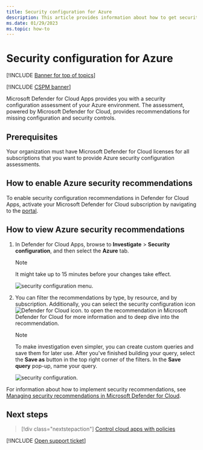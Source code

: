```yaml
---
title: Security configuration for Azure
description: This article provides information about how to get security configuration recommendations in Defender for Cloud Apps by integrating with Microsoft Defender for Cloud.
ms.date: 01/29/2023
ms.topic: how-to
---
```

# Security configuration for Azure

[!INCLUDE [Banner for top of topics](includes/banner.md)]

[!INCLUDE [CSPM banner](includes/cspm-banner.md)]

Microsoft Defender for Cloud Apps provides you with a security configuration assessment of your Azure environment. The assessment, powered by Microsoft Defender for Cloud, provides recommendations for missing configuration and security controls.

## Prerequisites

Your organization must have Microsoft Defender for Cloud licenses for all subscriptions that you want to provide Azure security configuration assessments.

## How to enable Azure security recommendations

To enable security configuration recommendations in Defender for Cloud Apps, activate your Microsoft Defender for Cloud subscription by navigating to the <a href="https://ms.portal.azure.com/#blade/Microsoft_Azure_Security/SecurityMenuBlade/0" target="_blank">portal</a>.

## How to view Azure security recommendations

1. In Defender for Cloud Apps, browse to **Investigate** > **Security configuration**, and then select the **Azure** tab.

    > [!NOTE]
    > It might take up to 15 minutes before your changes take effect.

    ![security configuration menu.](media/security-configuration-menu.png)

1. You can filter the recommendations by type, by resource, and by subscription. Additionally, you can select the security configuration icon ![Defender for Cloud icon.](media/asc-icon.png) to open the recommendation in Microsoft Defender for Cloud for more information and to deep dive into the recommendation.

    > [!NOTE]
    > To make investigation even simpler, you can create custom queries and save them for later use. After you've finished building your query, select the **Save as** button in the top right corner of the filters.  In the **Save query** pop-up, name your query.

    ![security configuration.](media/security-configuration-azure.png)

For information about how to implement security recommendations, see [Managing security recommendations in Microsoft Defender for Cloud](/azure/security-center/security-center-recommendations).

## Next steps

> [!div class="nextstepaction"]
> [Control cloud apps with policies](control-cloud-apps-with-policies.md)

[!INCLUDE [Open support ticket](includes/support.md)]
